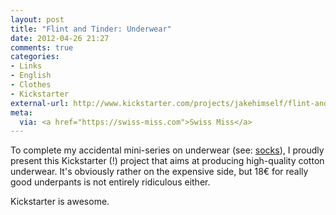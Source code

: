 ```yaml
---
layout: post
title: "Flint and Tinder: Underwear"
date: 2012-04-26 21:27
comments: true
categories: 
- Links
- English
- Clothes
- Kickstarter
external-url: http://www.kickstarter.com/projects/jakehimself/flint-and-tinder-premium-mens-underwear
meta:
  via: <a href="https://swiss-miss.com">Swiss Miss</a>
---
```


To complete my accidental mini-series on underwear (see: [socks](http://lumenlog.com/post/all-you-ever-wanted-to-know-about-high-end-socks/)), I proudly present this Kickstarter (!) project that aims at producing high-quality cotton underwear. It's obviously rather on the expensive side, but 18€ for really good underpants is not entirely ridiculous either.

Kickstarter is awesome.